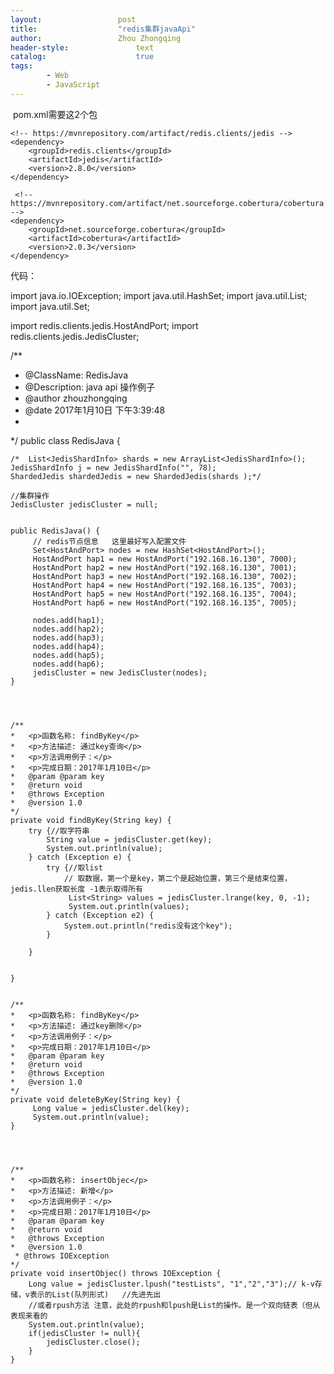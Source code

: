```yaml
---
layout:					post
title:					"redis集群javaApi"
author:					Zhou Zhongqing
header-style:				text
catalog:					true
tags:
		- Web
		- JavaScript
---
```

​
pom.xml需要这2个包

	
	<!-- https://mvnrepository.com/artifact/redis.clients/jedis -->
	<dependency>
	    <groupId>redis.clients</groupId>
	    <artifactId>jedis</artifactId>
	    <version>2.8.0</version>
	</dependency>
		
	 <!-- https://mvnrepository.com/artifact/net.sourceforge.cobertura/cobertura -->
	<dependency>
	    <groupId>net.sourceforge.cobertura</groupId>
	    <artifactId>cobertura</artifactId>
	    <version>2.0.3</version>
	</dependency>

代码：

import java.io.IOException;
import java.util.HashSet;
import java.util.List;
import java.util.Set;


import redis.clients.jedis.HostAndPort;
import redis.clients.jedis.JedisCluster;

/**
* @ClassName: RedisJava
* @Description: java api 操作例子
* @author zhouzhongqing
* @date 2017年1月10日 下午3:39:48
*
*/ 
public class RedisJava {
	
	/*	List<JedisShardInfo> shards = new ArrayList<JedisShardInfo>();
	JedisShardInfo j = new JedisShardInfo("", 78);
	ShardedJedis shardedJedis = new ShardedJedis(shards );*/
	
	//集群操作
	JedisCluster jedisCluster = null;

	    
	public RedisJava() {
		 // redis节点信息   这里最好写入配置文件
		 Set<HostAndPort> nodes = new HashSet<HostAndPort>();
		 HostAndPort hap1 = new HostAndPort("192.168.16.130", 7000);
		 HostAndPort hap2 = new HostAndPort("192.168.16.130", 7001);
		 HostAndPort hap3 = new HostAndPort("192.168.16.130", 7002);
		 HostAndPort hap4 = new HostAndPort("192.168.16.135", 7003);
		 HostAndPort hap5 = new HostAndPort("192.168.16.135", 7004);
		 HostAndPort hap6 = new HostAndPort("192.168.16.135", 7005);

		 nodes.add(hap1);
		 nodes.add(hap2);
		 nodes.add(hap3);
		 nodes.add(hap4);
		 nodes.add(hap5);
		 nodes.add(hap6);
		 jedisCluster = new JedisCluster(nodes);
	}
	
	
 
	
	/**
	*	<p>函数名称: findByKey</p>
	*	<p>方法描述: 通过key查询</p>
	*	<p>方法调用例子：</p>
	*	<p>完成日期：2017年1月10日</p>
	*	@param @param key
	*	@return void
	*	@throws Exception
	*	@version 1.0
	*/
	private void findByKey(String key) {
		try {//取字符串
			String value = jedisCluster.get(key);
			System.out.println(value);
		} catch (Exception e) {
			try {//取list
				// 取数据，第一个是key，第二个是起始位置，第三个是结束位置，jedis.llen获取长度 -1表示取得所有
				 List<String> values = jedisCluster.lrange(key, 0, -1);
				 System.out.println(values);
			} catch (Exception e2) {
				System.out.println("redis没有这个key");
			}
			
		}
		
		
	}
	
	
	/**
	*	<p>函数名称: findByKey</p>
	*	<p>方法描述: 通过key删除</p>
	*	<p>方法调用例子：</p>
	*	<p>完成日期：2017年1月10日</p>
	*	@param @param key
	*	@return void
	*	@throws Exception
	*	@version 1.0
	*/
	private void deleteByKey(String key) {
		 Long value = jedisCluster.del(key);
		 System.out.println(value);
	}
	
	
	
	
	/**
	*	<p>函数名称: insertObjec</p>
	*	<p>方法描述: 新增</p>
	*	<p>方法调用例子：</p>
	*	<p>完成日期：2017年1月10日</p>
	*	@param @param key
	*	@return void
	*	@throws Exception
	*	@version 1.0
	 * @throws IOException 
	*/
	private void insertObjec() throws IOException {
		Long value = jedisCluster.lpush("testLists", "1","2","3");// k-v存储，v表示的List(队列形式)   //先进先出  
		//或者rpush方法 注意，此处的rpush和lpush是List的操作。是一个双向链表（但从表现来看的
		System.out.println(value);
		if(jedisCluster != null){
			jedisCluster.close();
		}
	}


​